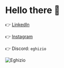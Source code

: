 # Hello there 👋

👉 [LinkedIn](https://www.linkedin.com/in/jacob-wasik)

👉 [Instagram](https://www.instagram.com/eghizio)

👉 Discord: `eghizio`

<img src="https://komarev.com/ghpvc/?username=Eghizio&label=Profile%20views&color=0e75b6&style=plastic" alt="Eghizio" />

<!--
**Eghizio/Eghizio** is a ✨ _special_ ✨ repository because its `README.md` (this file) appears on your GitHub profile.

Here are some ideas to get you started:

- 🔭 I’m currently working on ...
- 🌱 I’m currently learning ...
- 👯 I’m looking to collaborate on ...
- 🤔 I’m looking for help with ...
- 💬 Ask me about ...
- 📫 How to reach me: ...
- 😄 Pronouns: ...
- ⚡ Fun fact: ...
-->
